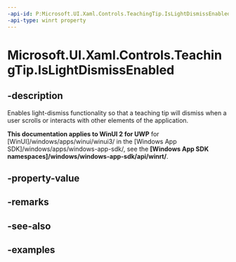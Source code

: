 ```yaml
---
-api-id: P:Microsoft.UI.Xaml.Controls.TeachingTip.IsLightDismissEnabled
-api-type: winrt property
---
```


# Microsoft.UI.Xaml.Controls.TeachingTip.IsLightDismissEnabled

<!--
public bool IsLightDismissEnabled { get; set; }
-->

## -description

Enables light-dismiss functionality so that a teaching tip will dismiss when a user scrolls or interacts with other elements of the application.

**This documentation applies to WinUI 2 for UWP** for [WinUI]/windows/apps/winui/winui3/ in the [Windows App SDK]/windows/apps/windows-app-sdk/, see the **[Windows App SDK namespaces]/windows/windows-app-sdk/api/winrt/**.

## -property-value

## -remarks

## -see-also

## -examples

